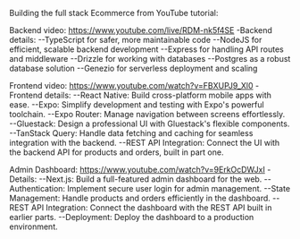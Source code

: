 Building the full stack Ecommerce from YouTube tutorial:

Backend video: https://www.youtube.com/live/RDM-nk5f4SE
-Backend details: 
--TypeScript for safer, more maintainable code
--NodeJS for efficient, scalable backend development
--Express for handling API routes and middleware
--Drizzle for working with databases
--Postgres as a robust database solution
--Genezio for serverless deployment and scaling

Frontend video: https://www.youtube.com/watch?v=FBXUPJ9_Xl0
-Frontend details:
--React Native: Build cross-platform mobile apps with ease.
--Expo: Simplify development and testing with Expo's powerful toolchain.
--Expo Router: Manage navigation between screens effortlessly.
--Gluestack: Design a professional UI with Gluestack's flexible components.
--TanStack Query: Handle data fetching and caching for seamless integration with the backend.
--REST API Integration: Connect the UI with the backend API for products and orders, built in part one.

Admin Dashboard: https://www.youtube.com/watch?v=9ErkOcDWJxI
-Details:
--Next.js: Build a full-featured admin dashboard for the web.
--Authentication: Implement secure user login for admin management.
--State Management: Handle products and orders efficiently in the dashboard.
--REST API Integration: Connect the dashboard with the REST API built in earlier parts.
--Deployment: Deploy the dashboard to a production environment.
